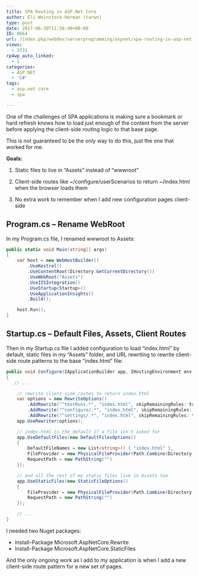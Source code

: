```yaml
---
title: SPA Routing in ASP.Net Core
author: Eli Weinstock-Herman (tarwn)
type: post
date: 2017-06-30T11:58:40+00:00
ID: 8664
url: /index.php/webdev/serverprogramming/aspnet/spa-routing-in-asp-net-core/
views:
  - 3731
rp4wp_auto_linked:
  - 1
categories:
  - ASP.NET
  - 'C#'
tags:
  - asp.net core
  - spa

---
```

One of the challenges of SPA applications is making sure a bookmark or hard refresh knows how to load just enough of the content from the server before applying the client-side routing logic to that base page.

This is not guaranteed to be the only way to do this, just the one that worked for me.

**Goals:**
  
1. Static files to live in “Assets” instead of “wwwroot”
  
2. Client-side routes like ~/configure/userScenarios to return ~/index.html when the browser loads them
  
3. No extra work to remember when I add new configuration pages client-side

## Program.cs &#8211; Rename WebRoot

In my Program.cs file, I renamed wwwroot to Assets:

```csharp
public static void Main(string[] args)
{
    var host = new WebHostBuilder()
        .UseKestrel()
        .UseContentRoot(Directory.GetCurrentDirectory())
        .UseWebRoot("Assets")
        .UseIISIntegration()
        .UseStartup<Startup>()
        .UseApplicationInsights()
        .Build();

    host.Run();
}
```
## Startup.cs &#8211; Default Files, Assets, Client Routes

Then in my Startup.cs file I added configuration to load “index.html” by default, static files in my “Assets” folder, and URL rewriting to rewrite client-side route patterns to the base “index.html” file:

```csharp
public void Configure(IApplicationBuilder app, IHostingEnvironment env, ILoggerFactory loggerFactory)
{
   // ...

    // rewrite client-side routes to return index.html
    var options = new RewriteOptions()
        .AddRewrite("^testRuns.*", "index.html", skipRemainingRules: true)
        .AddRewrite("^configure/.*", "index.html", skipRemainingRules: true)
        .AddRewrite("^settings/.*", "index.html", skipRemainingRules: true);
    app.UseRewriter(options);

    // index.html is the default if a file isn't asked for
    app.UseDefaultFiles(new DefaultFilesOptions()
    {
        DefaultFileNames = new List<string>() { "index.html" },
        FileProvider = new PhysicalFileProvider(Path.Combine(Directory.GetCurrentDirectory(), @"Assets")),
        RequestPath = new PathString("")
    });

    // and all the rest of my static files live in Assets too
    app.UseStaticFiles(new StaticFileOptions()
    {
        FileProvider = new PhysicalFileProvider(Path.Combine(Directory.GetCurrentDirectory(), @"Assets")),
        RequestPath = new PathString("")
    });

    // ...
}
```
I needed two Nuget packages:

  * Install-Package Microsoft.AspNetCore.Rewrite
  * Install-Package Microsoft.AspNetCore.StaticFiles

And the only ongoing work as I add to my application is when I add a new client-side route pattern for a new set of pages.